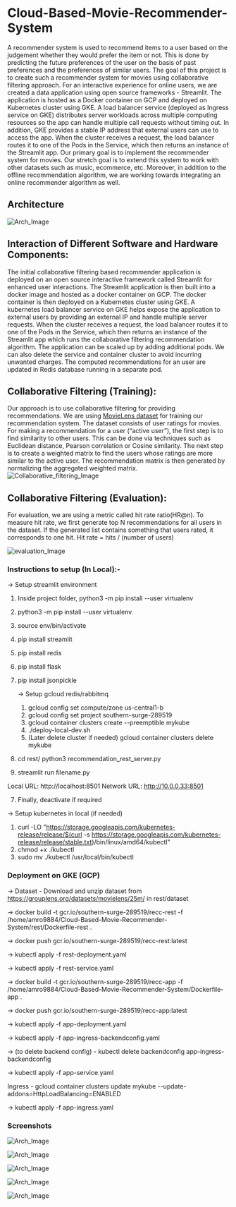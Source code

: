 # Cloud-Based-Movie-Recommender-System
A recommender system is used to recommend items to a user based on the judgement whether they would prefer the item or not. This is done by predicting the future preferences of the user on the basis of past preferences and the preferences of similar users. The goal of this project is to create such a recommender system for movies using collaborative filtering approach. For an interactive experience for online users, we are created a data application using open source frameworks - Streamlit. The application is hosted as a Docker container on GCP and deployed on Kubernetes cluster using GKE. A load balancer service (deployed as Ingress service on GKE) distributes server workloads across multiple computing resources so the app can handle multiple call requests without timing out. In addition, GKE provides a stable IP address that external users can use to access the app. When the cluster receives a request, the load balancer routes it to one of the Pods in the Service, which then returns an instance of the Streamlit app. Our primary goal is to implement the recommender system for movies. Our stretch goal is to extend this system to work with other datasets such as music, ecommerce, etc. Moreover, in addition to the offline recommendation algorithm, we are working towards integrating an online recommender algorithm as well.

## Architecture
![Arch_Image](https://github.com/AmitProspeed/Cloud-Based-Movie-Recommender-System/blob/main/images/Architecture.png)

## Interaction of Different Software and Hardware Components:

The initial collaborative filtering based recommender application is deployed on an open source interactive framework called Streamlit for enhanced user interactions. The Streamlit application is then built into a docker image and hosted as a docker container on GCP. The docker container is then deployed on a Kubernetes cluster using GKE. A kubernetes load balancer service on GKE helps expose the application to external users by providing an external IP and handle multiple server requests. When the cluster receives a request, the load balancer routes it to one of the Pods in the Service, which then returns an instance of the Streamlit app which runs the collaborative filtering recommendation algorithm. The application can be scaled up by adding additional pods. We can also delete the service and container cluster to avoid incurring unwanted charges. The computed recommendations for an user are updated in Redis database running in a separate pod.


## Collaborative Filtering (Training):
Our approach is to use collaborative filtering for providing recommendations. We are using [MovieLens dataset](https://grouplens.org/datasets/movielens/25m/) for training our recommendation system. The dataset consists of user ratings for movies. For making a recommendation for a user (“active user”), the first step is to find similarity to other users. This can be done via techniques such as Euclidean distance, Pearson correlation or Cosine similarity. The next step is to create a weighted matrix to find the users whose ratings are more similar to the active user. The recommendation matrix is then generated by normalizing the aggregated weighted matrix.
![Collaborative_filtering_Image](https://github.com/AmitProspeed/Cloud-Based-Movie-Recommender-System/blob/main/images/Collaborative_filtering.png)


## Collaborative Filtering (Evaluation):
For evaluation, we are using a metric called hit rate ratio(HR@n). To measure hit rate, we first generate top N recommendations for all users in the dataset. If the generated list contains something that users rated, it corresponds to one hit. Hit rate = hits / (number of users)

![evaluation_Image](https://github.com/AmitProspeed/Cloud-Based-Movie-Recommender-System/blob/main/images/evaluation.png)

### Instructions to setup (In Local):- 

-> Setup streamlit environment

1. Inside project folder, python3 -m pip install --user virtualenv

2. python3 -m pip install --user virtualenv

3. source env/bin/activate

4. pip install streamlit

5. pip install redis

6. pip install flask

7. pip install jsonpickle

    -> Setup gcloud redis/rabbitmq

    1. gcloud config set compute/zone us-central1-b
    2. gcloud config set project southern-surge-289519
    3. gcloud container clusters create --preemptible mykube
    4. ./deploy-local-dev.sh
    5. (Later delete cluster if needed) gcloud container clusters delete mykube

8. cd rest/ python3 recommendation_rest_server.py

9. streamlit run filename.py

Local URL: http://localhost:8501
Network URL: http://10.0.0.33:8501

7. Finally, deactivate if required


-> Setup kubernetes in local (if needed)

1. curl -LO "https://storage.googleapis.com/kubernetes-release/release/$(curl -s https://storage.googleapis.com/kubernetes-release/release/stable.txt)/bin/linux/amd64/kubectl"
2. chmod +x ./kubectl
3. sudo mv ./kubectl /usr/local/bin/kubectl


### Deployment on GKE (GCP)

-> Dataset - Download and unzip dataset from https://grouplens.org/datasets/movielens/25m/ in rest/dataset

-> docker build -t gcr.io/southern-surge-289519/recc-rest -f /home/amro9884/Cloud-Based-Movie-Recommender-System/rest/Dockerfile-rest .

-> docker push gcr.io/southern-surge-289519/recc-rest:latest

-> kubectl apply -f rest-deployment.yaml

-> kubectl apply -f rest-service.yaml

-> docker build -t gcr.io/southern-surge-289519/recc-app -f /home/amro9884/Cloud-Based-Movie-Recommender-System/Dockerfile-app .

-> docker push gcr.io/southern-surge-289519/recc-app:latest

-> kubectl apply -f app-deployment.yaml

-> kubectl apply -f app-ingress-backendconfig.yaml

-> (to delete backend config) - kubectl delete backendconfig app-ingress-backendconfig

-> kubectl apply -f app-service.yaml

Ingress - gcloud container clusters update mykube --update-addons=HttpLoadBalancing=ENABLED

-> kubectl apply -f app-ingress.yaml


### Screenshots

![Arch_Image](https://github.com/AmitProspeed/Cloud-Based-Movie-Recommender-System/blob/main/images/screen1.png)

![Arch_Image](https://github.com/AmitProspeed/Cloud-Based-Movie-Recommender-System/blob/main/images/screen2.png)

![Arch_Image](https://github.com/AmitProspeed/Cloud-Based-Movie-Recommender-System/blob/main/images/screen3.png)

![Arch_Image](https://github.com/AmitProspeed/Cloud-Based-Movie-Recommender-System/blob/main/images/screen4.png)

![Arch_Image](https://github.com/AmitProspeed/Cloud-Based-Movie-Recommender-System/blob/main/images/screen5.png)
